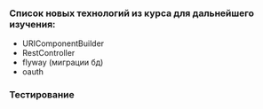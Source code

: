 ### Список новых технологий из курса для дальнейшего изучения:  

* URIComponentBuilder
* RestController
* flyway (миграции бд)
* oauth

### Тестирование
